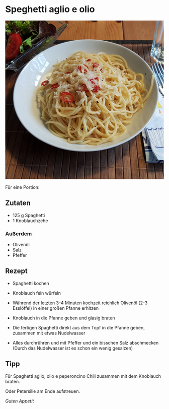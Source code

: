 # Speghetti aglio e olio

![img](imgs/Spaghetti_aglio_e_olio.jpg)

Für eine Portion:

## Zutaten
- 125 g Spaghetti
- 1 Knoblauchzehe

### Außerdem
- Olivenöl
- Salz
- Pfeffer

## Rezept
- Spaghetti kochen

- Knoblauch fein würfeln

- Während der letzten 3-4 Minuten kochzeit reichlich Olivenöl (2-3 Esslöffel) in einer großen Pfanne erhitzen

- Knoblauch in die Pfanne geben und glasig braten

- Die fertigen Spaghetti direkt aus dem Topf in die Pfanne geben, zusammen mit etwas Nudelwasser

- Alles durchrühren und mit Pfeffer und ein bisschen Salz abschmecken (Durch das Nudelwasser ist es schon ein wenig gesalzen)

## Tipp
Für Spaghetti aglio, olio e peperoncino Chili zusammen mit dem Knoblauch braten.

Oder Petersilie am Ende aufstreuen.

*Guten Appetit*
